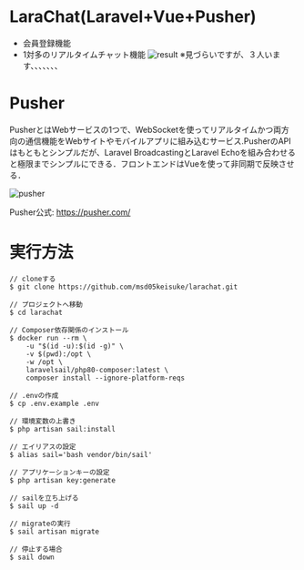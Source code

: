 # LaraChat(Laravel+Vue+Pusher)
- 会員登録機能
- 1対多のリアルタイムチャット機能
![result](https://user-images.githubusercontent.com/75054606/122583427-2c2fcf00-d094-11eb-8c28-2dd9e332fbc5.gif)
※見づらいですが、３人います、、、、、、、


# Pusher
PusherとはWebサービスの1つで、WebSocketを使ってリアルタイムかつ両方向の通信機能をWebサイトやモバイルアプリに組み込むサービス.PusherのAPIはもともとシンプルだが、Laravel BroadcastingとLaravel Echoを組み合わせると極限までシンプルにできる．フロントエンドはVueを使って非同期で反映させる．

![pusher](https://user-images.githubusercontent.com/75054606/122578034-71e99900-d08e-11eb-99f8-74d4e0741573.png)<br>

Pusher公式: https://pusher.com/

# 実行方法

```
// cloneする
$ git clone https://github.com/msd05keisuke/larachat.git

// プロジェクトへ移動
$ cd larachat

// Composer依存関係のインストール
$ docker run --rm \
    -u "$(id -u):$(id -g)" \
    -v $(pwd):/opt \
    -w /opt \
    laravelsail/php80-composer:latest \
    composer install --ignore-platform-reqs
 
// .envの作成
$ cp .env.example .env

// 環境変数の上書き
$ php artisan sail:install

// エイリアスの設定
$ alias sail='bash vendor/bin/sail'

// アプリケーションキーの設定
$ php artisan key:generate

// sailを立ち上げる
$ sail up -d

// migrateの実行
$ sail artisan migrate

// 停止する場合
$ sail down

```

